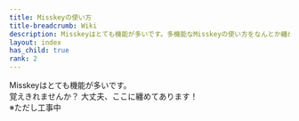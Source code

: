 ```yaml
---
title: Misskeyの使い方
title-breadcrumb: Wiki
description: Misskeyはとても機能が多いです。多機能なMisskeyの使い方をなんとか纏めて説明します。
layout: index
has_child: true
rank: 2
---
```

Misskeyはとても機能が多いです。  
覚えきれませんか？ 大丈夫、ここに纏めてあります！  
※ただし工事中